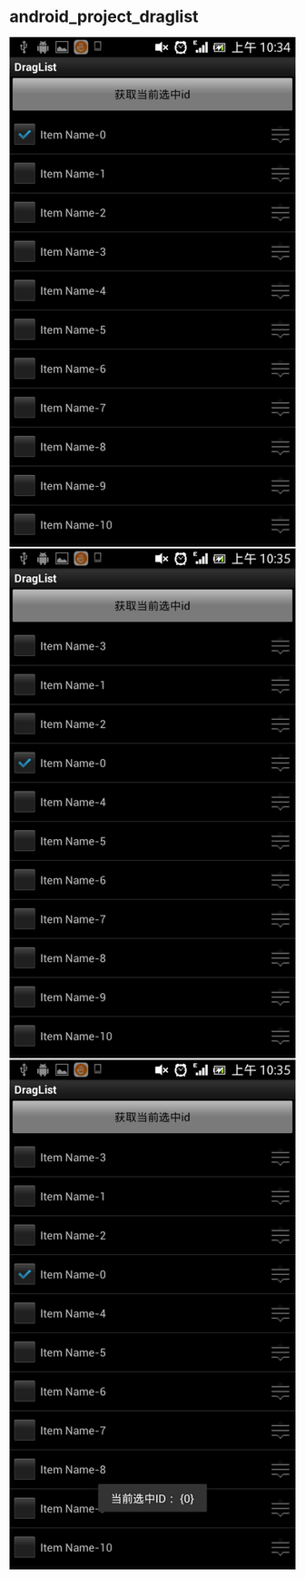 # android_project_draglist
 ![image](https://github.com/NANNANZHONG/android_project_draglist/blob/master/Scr_0.png)
 ![image](https://github.com/NANNANZHONG/android_project_draglist/blob/master/Scr_1.png)
 ![image](https://github.com/NANNANZHONG/android_project_draglist/blob/master/Scr_2.png)